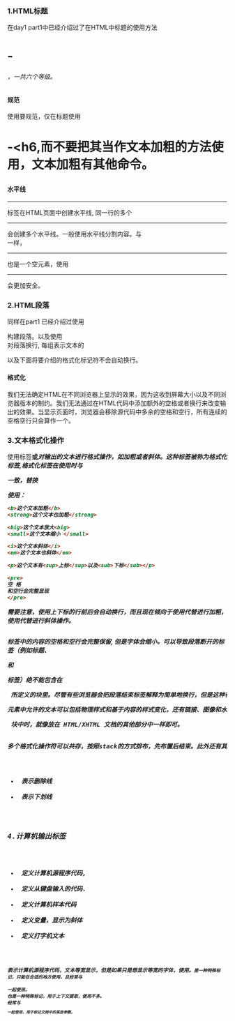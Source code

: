 ### 1.HTML标题
在day1 part1中已经介绍过了在HTML<body></body>中标题的使用方法<h1>-<h6>，一共六个等级。

#### 规范
使用要规范，仅在标题使用<h1>-<h6,而不要把其当作文本加粗的方法使用，文本加粗有其他命令。

#### 水平线
<hr>标签在HTML页面中创建水平线, 同一行的多个<hr>会创建多个水平线。一般使用水平线分割内容。与<br>一样，<hr>也是一个空元素，使用<hr>会更加安全。

### 2.HTML段落
同样在part1 已经介绍过使用<p></p>构建段落。以及使用<br>对段落换行, 每组表示文本的<p></p>以及下面将要介绍的格式化标记符不会自动换行。

#### 格式化
我们无法确定HTML在不同浏览器上显示的效果，因为这收到屏幕大小以及不同浏览器版本的制约。我们无法通过在HTML代码中添加额外的空格或者换行来改变输出的效果。当显示页面时，浏览器会移除源代码中多余的空格和空行，所有连续的空格空行只会算作一个。

### 3.文本格式化操作
使用标签<b>或<i>对输出的文本进行格式操作，如**加粗**或者*斜体*。这种标签被称为格式化标签,格式化标签在使用时与<p></p>一致，替换<p></p>使用：
```html
<b>这个文本加粗</b>
<strong>这个文本也加粗</strong>

<big>这个文本放大<big>
<small>这个文本缩小 </small>

<i>这个文本斜体</i>
<em>这个文本也斜体</em>

<p>这个文本有<sup>上标</sup>以及<sub>下标</sub></p> 

<pre>
空 格
和空行会完整显现
</pre>
```
需要注意，使用上下标的行前后会自动换行，而且现在倾向于使用<strong>代替<b>进行加粗，使用<em>代替<i>进行斜体操作。
<pre></pre>标签中的内容的空格和空行会完整保留, 但是字体会缩小。可以导致段落断开的标签（例如标题、<p> 和 <address> 标签）绝不能包含在 <pre> 所定义的块里。尽管有些浏览器会把段落结束标签解释为简单地换行，但是这种行为在所有浏览器上并不都是一样的。<pre>元素中允许的文本可以包括物理样式和基于内容的样式变化，还有链接、图像和水平分隔线。当把其他标签（比如 <a> 标签）放到 <pre> 块中时，就像放在 HTML/XHTML 文档的其他部分中一样即可。
多个格式化操作符可以共存，按照stack的方式排布，先布置后结束。此外还有其他格式化控制符：
* <del></del> 表示删除线
* <ins></ins> 表示下划线

### 4.计算机输出标签
* <code></code> 定义计算机源程序代码,
* <kbd></kbd> 定义从键盘输入的代码.
* <samp></samp> 定义计算机样本代码
* <var></var> 定义变量，显示为斜体
* <tt></tt> 定义打字机文本

<code>表示计算机源程序代码，文本等宽显示，但是如果只是想显示等宽的字体，使用<tt>。<code>是一种特殊标记，只能在合适的地方使用，且经常与<pre>一起使用。
<samp>也是一种特殊标记，用于上下文提取，使用不多。
<var>经常与<code><pre>一起使用，用于标记文档中的某些参数。
